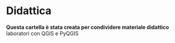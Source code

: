 # Didattica
<b>Questa cartella è stata creata per condividere materiale didattico</b>
<br>
laboratori con QGIS e PyQGIS

